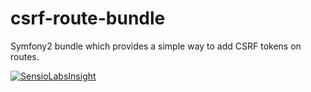 # csrf-route-bundle
Symfony2 bundle which provides a simple way to add CSRF tokens on routes.

[![SensioLabsInsight](https://insight.sensiolabs.com/projects/094a3583-b624-45a8-8006-c83f0c4291b4/big.png)](https://insight.sensiolabs.com/projects/094a3583-b624-45a8-8006-c83f0c4291b4)
